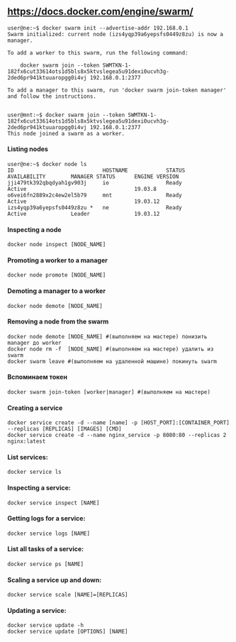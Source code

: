 ## https://docs.docker.com/engine/swarm/
```
user@ne:~$ docker swarm init --advertise-addr 192.168.0.1
Swarm initialized: current node (izs4yqp39a6yepsfs0449z8zu) is now a manager.

To add a worker to this swarm, run the following command:

    docker swarm join --token SWMTKN-1-182fx6cut33614ots1d5bls8x5ktvslegea5u91dexi0ucvh3g-2ded6pr941ktuuaropgg0i4vj 192.168.0.1:2377

To add a manager to this swarm, run 'docker swarm join-token manager' and follow the instructions.


user@mnt:~$ docker swarm join --token SWMTKN-1-182fx6cut33614ots1d5bls8x5ktvslegea5u91dexi0ucvh3g-2ded6pr941ktuuaropgg0i4vj 192.168.0.1:2377
This node joined a swarm as a worker.
```

#### Listing nodes
```
user@ne:~$ docker node ls
ID                            HOSTNAME            STATUS              AVAILABILITY        MANAGER STATUS      ENGINE VERSION
jji479tk392qbqdyah1gv903j     io                  Ready               Active                                  19.03.8
o6vei6fn2889x2c4ew2el5b79     mnt                 Ready               Active                                  19.03.12
izs4yqp39a6yepsfs0449z8zu *   ne                  Ready               Active              Leader              19.03.12
```

#### Inspecting a node
```
docker node inspect [NODE_NAME]
```
#### Promoting a worker to a manager
```
docker node promote [NODE_NAME]
```
#### Demoting a manager to a worker
```
docker node demote [NODE_NAME]
```
#### Removing a node from the swarm 
```
docker node demote [NODE_NAME] #(выполняем на мастере) понизить manager до worker
docker node rm -f  [NODE_NAME] #(выполняем на мастере) удалить из swarm
docker swarm leave #(выполняем на удаленной машине) покинуть swarm
```
#### Вспоминаем токен
```
docker swarm join-token [worker|manager] #(выполняем на мастере)
```


#### Creating a service
```
docker service create -d --name [name] -p [HOST_PORT]:[CONTAINER_PORT] --replicas [REPLICAS] [IMAGES] [CMD]
docker service create -d --name nginx_service -p 8080:80 --replicas 2 nginx:latest
```
#### List services:
```
docker service ls
```
#### Inspecting a service:
```
docker service inspect [NAME]
```
#### Getting logs for a service:
```
docker service logs [NAME]
```
#### List all tasks of a service:
```
docker service ps [NAME]
```
#### Scaling a service up and down:
```
docker service scale [NAME]=[REPLICAS]
```
#### Updating a service:
```
docker service update -h
docker service update [OPTIONS] [NAME]
```
